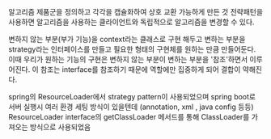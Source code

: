 알고리즘 제품군을 정의하고 각각을 캡슐화하여 상호 교환 가능하게 만든 것
전략패턴을 사용하면 알고리즘을 사용하는 클라이언트와 독립적으로 알고리즘을 변경할 수 있다.

변하지 않는 부분(부가 기능)을 context라는 클래스로 구현 해두고 변하는 부분을 strategy라는 인터페이스를 만들고 필요한 형태의 구현체를 원하는 만큼 만들어둔다.
이때 우리가 원하는 기능의 구현은 변하지 않는 부분이 변하는 부분을 '참조'하면서 이루어진다.
이 참조는 interface를 참조하기 때문에 역할에만 집중하게 되어 결합이 약해진다.

spring의 ResourceLoader에서 strategy pattern이 사용되었으며 spring boot로 서버 실행시 
여러 환경 세팅 방식이 있을텐데 (annotation, xml , java config 등등)
ResourceLoader interface의 getClassLoader 메서드를 통해 ClassLoader를 가져오는 방식으로 
사용되었음 